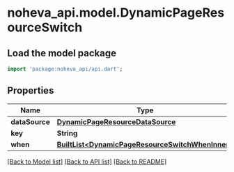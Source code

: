 # noheva_api.model.DynamicPageResourceSwitch

## Load the model package
```dart
import 'package:noheva_api/api.dart';
```

## Properties
Name | Type | Description | Notes
------------ | ------------- | ------------- | -------------
**dataSource** | [**DynamicPageResourceDataSource**](DynamicPageResourceDataSource.md) |  | 
**key** | **String** |  | [optional] 
**when** | [**BuiltList&lt;DynamicPageResourceSwitchWhenInner&gt;**](DynamicPageResourceSwitchWhenInner.md) |  | [optional] 

[[Back to Model list]](../README.md#documentation-for-models) [[Back to API list]](../README.md#documentation-for-api-endpoints) [[Back to README]](../README.md)


